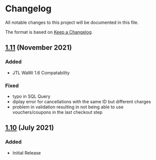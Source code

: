 # Changelog
All notable changes to this project will be documented in this file.

The format is based on [Keep a Changelog](http://keepachangelog.com/en/1.0.0/).

## [1.11] (November 2021)
### Added
- JTL WaWi 1.6 Compatability

### Fixed
- typo in SQL Query
- diplay error for cancellations with the same ID but different charges
- problem in validation resulting in not being able to use vouchers/coupons in the last checkout step

## [1.10] (July 2021)
### Added
- Initial Release

[1.11]: https://github.com/unzerdev/jtl4/compare/1.10...1.11
[1.10]: https://github.com/unzerdev/jtl4/releases/tag/1.10